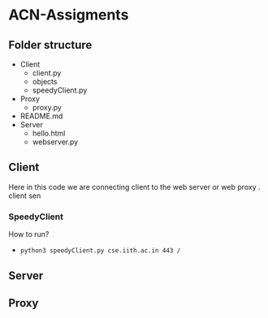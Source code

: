 # ACN-Assigments

## Folder structure

- Client
   - client.py
  -  objects
  - speedyClient.py
- Proxy
   - proxy.py
- README.md
- Server
    - hello.html
    - webserver.py

## Client
   Here in this code we are connecting client to the web server or web proxy .
   client sen

### SpeedyClient
   How to run?
   - `python3 speedyClient.py cse.iith.ac.in 443 / `

## Server

## Proxy
